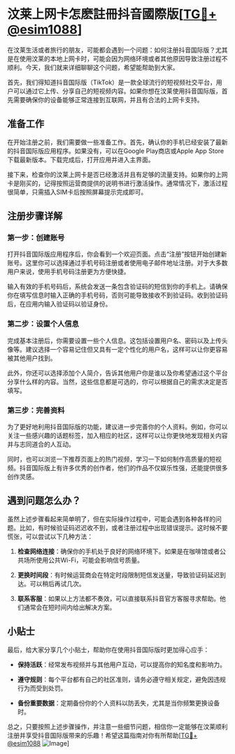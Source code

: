 # 汶莱上网卡怎麽註冊抖音國際版[[TG💪+ @esim1088](https://t.me/s/esim1088)]

在汶莱生活或者旅行的朋友，可能都会遇到一个问题：如何注册抖音国际版？尤其是在使用汶莱的本地上网卡时，可能会因为网络环境或者其他原因导致注册过程不顺利。今天，我们就来详细聊聊这个问题，希望能帮助到大家。

首先，我们得知道抖音国际版（TikTok）是一款全球流行的短视频社交平台，用户可以通过它上传、分享自己的短视频内容。如果你想在汶莱使用抖音国际版，首先需要确保你的设备能够正常连接到互联网，并且有合法的上网卡支持。

## 准备工作

在开始注册之前，我们需要做一些准备工作。首先，确认你的手机已经安装了最新的抖音国际版应用程序。如果没有，可以在Google Play商店或Apple App Store下载最新版本。下载完成后，打开应用并进入主界面。

接下来，检查你的汶莱上网卡是否已经激活并且有足够的流量支持。如果你的上网卡是刚买的，记得按照运营商提供的说明书进行激活操作。通常情况下，激活过程很简单，只需插入SIM卡后按照屏幕提示完成即可。

## 注册步骤详解

### 第一步：创建账号

打开抖音国际版应用程序后，你会看到一个欢迎页面。点击“注册”按钮开始创建新账号。这里你可以选择通过手机号码注册或者使用电子邮件地址注册。对于大多数用户来说，使用手机号码注册更为方便快捷。

输入有效的手机号码后，系统会发送一条包含验证码的短信到你的手机上。请确保你在填写信息时输入正确的手机号码，否则可能导致接收不到验证码。收到验证码后，在应用内输入验证码以验证身份。

### 第二步：设置个人信息

完成基本注册后，你需要设置一些个人信息。这包括设置用户名、密码以及上传头像等。建议选择一个容易记住但又具有一定个性化的用户名，这样可以让你更容易被其他用户找到。

此外，你还可以选择添加个人简介，告诉其他用户你是谁以及你希望通过这个平台分享什么样的内容。当然，这些信息都是可选的，你可以根据自己的需求决定是否填写。

### 第三步：完善资料

为了更好地利用抖音国际版的功能，建议进一步完善你的个人资料。例如，你可以关注一些感兴趣的话题标签，加入相应的社区，这样可以让你更快地发现相关内容并与志同道合的人互动。

同时，也可以浏览一下推荐页面上的热门视频，学习一下如何制作高质量的短视频。抖音国际版上有许多优秀的创作者，他们的作品不仅娱乐性强，还能提供很多创作灵感。

## 遇到问题怎么办？

虽然上述步骤看起来简单明了，但在实际操作过程中，可能会遇到各种各样的问题。比如，有时候验证码迟迟收不到，或者注册过程中出现错误提示。这时候不要慌张，可以尝试以下几种方法：

1. **检查网络连接**：确保你的手机处于良好的网络环境下。如果是在咖啡馆或者公共场所使用公共Wi-Fi，可能会影响信号质量。
   
2. **更换时间段**：有时候运营商会在特定时段限制短信发送量，导致验证码延迟到达。可以稍后再试几次。

3. **联系客服**：如果以上方法都不奏效，可以直接联系抖音官方客服寻求帮助。他们通常会在短时间内给出解决方案。

## 小贴士

最后，给大家分享几个小贴士，帮助你在使用抖音国际版时更加得心应手：

- **保持活跃**：经常发布视频并与其他用户互动，可以提高你的知名度和影响力。
  
- **遵守规则**：每个平台都有自己的社区准则，请务必遵守相关规定，避免因违规行为而受到处罚。

- **备份重要数据**：定期备份你的个人资料以防丢失，尤其是当你频繁更换设备时。

总之，只要按照上述步骤操作，并注意一些细节问题，相信你一定能够在汶莱顺利注册并享受抖音国际版带来的乐趣！希望这篇指南对你有所帮助[[TG💪+ @esim1088](https://t.me/s/esim1088) ![Image](https://i.postimg.cc/4NQfJmqS/Snipaste-2025-05-13-00-14-12.png)]